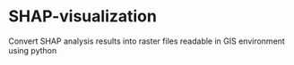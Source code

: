 # SHAP-visualization
Convert SHAP analysis results into raster files readable in GIS environment using python
